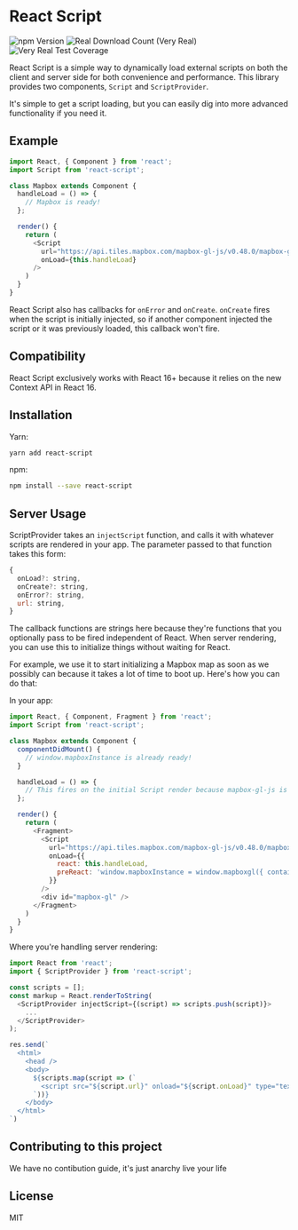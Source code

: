 # React Script

![npm Version](https://img.shields.io/badge/npm-v1.0.0-blue.svg)
![Real Download Count (Very Real)](https://img.shields.io/badge/proud%20dads-none%20I%20am%20a%20disappointment-red.svg?longCache=true&style=flat)
![Very Real Test Coverage](https://img.shields.io/badge/github%20stars-more%20than%20dan%20abramov-brightgreen.svg)

React Script is a simple way to dynamically load external scripts on both the client and server side for both convenience and performance. This library provides two components, `Script` and `ScriptProvider`.

It's simple to get a script loading, but you can easily dig into more advanced functionality if you need it.

## Example
```javascript
import React, { Component } from 'react';
import Script from 'react-script';

class Mapbox extends Component {
  handleLoad = () => {
    // Mapbox is ready!
  };

  render() {
    return (
      <Script
        url="https://api.tiles.mapbox.com/mapbox-gl-js/v0.48.0/mapbox-gl.js"
        onLoad={this.handleLoad}
      />
    )
  }
}
```

React Script also has callbacks for `onError` and `onCreate`. `onCreate` fires when the script is initially injected, so if another component injected the script or it was previously loaded, this callback won't fire.


## Compatibility

React Script exclusively works with React 16+ because it relies on the new Context API in React 16.

## Installation

Yarn:
```bash
yarn add react-script
```

npm:
```bash
npm install --save react-script
```

## Server Usage

ScriptProvider takes an `injectScript` function, and calls it with whatever scripts are rendered in your app. The parameter passed to that function takes this form:
```javascript
{
  onLoad?: string,
  onCreate?: string,
  onError?: string,
  url: string,
}
```

The callback functions are strings here because they're functions that you optionally pass to be fired independent of React. When server rendering, you can use this to initialize things without waiting for React.

For example, we use it to start initializing a Mapbox map as soon as we possibly can because it takes a lot of time to boot up. Here's how you can do that:

In your app:

```javascript
import React, { Component, Fragment } from 'react';
import Script from 'react-script';

class Mapbox extends Component {
  componentDidMount() {
    // window.mapboxInstance is already ready!
  }

  handleLoad = () => {
    // This fires on the initial Script render because mapbox-gl-js is already loaded
  };

  render() {
    return (
      <Fragment>
        <Script
          url="https://api.tiles.mapbox.com/mapbox-gl-js/v0.48.0/mapbox-gl.js"
          onLoad={{
            react: this.handleLoad,
            preReact: 'window.mapboxInstance = window.mapboxgl({ container: "mapbox-gl" })',
          }}
        />
        <div id="mapbox-gl" />
      </Fragment>
    )
  }
}
```

Where you're handling server rendering:

```javascript
import React from 'react';
import { ScriptProvider } from 'react-script';

const scripts = [];
const markup = React.renderToString(
  <ScriptProvider injectScript={(script) => scripts.push(script)}>
    ...
  </ScriptProvider>
);

res.send(`
  <html>
    <head />
    <body>
      ${scripts.map(script => (`
        <script src="${script.url}" onload="${script.onLoad}" type="text/javascript" />
      `))}
    </body>
  </html>
`)
```

## Contributing to this project
We have no contibution guide, it's just anarchy live your life

## License
MIT
